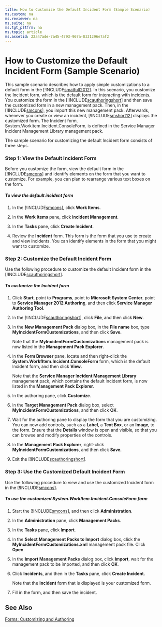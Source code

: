 ```yaml
---
title: How to Customize the Default Incident Form (Sample Scenario)
ms.custom: na
ms.reviewer: na
ms.suite: na
ms.tgt_pltfrm: na
ms.topic: article
ms.assetid: 22a47ade-7a45-4793-967a-8321296e7af2
---
```

# How to Customize the Default Incident Form (Sample Scenario)
This sample scenario describes how to apply simple customizations to a default form in the [!INCLUDE[smatfull2012](Token/smatfull2012_md.md)]. In this scenario, you customize the Incident form, which is the default form for interacting with incidents. You customize the form in the [!INCLUDE[scauthoringshort](Token/scauthoringshort_md.md)] and then save the customized form in a new management pack. Then, in the [!INCLUDE[smcons](Token/smcons_md.md)], you import this new management pack. Afterwards, whenever you create or view an incident, [!INCLUDE[smshort12](Token/smshort12_md.md)] displays the customized form. The Incident form, System.WorkItem.Incident.ConsoleForm, is defined in the Service Manager Incident Management Library management pack.

The sample scenario for customizing the default Incident form consists of three steps.

### Step 1: View the Default Incident Form
Before you customize the form, view the default form in the [!INCLUDE[smcons](Token/smcons_md.md)] and identify elements on the form that you want to customize. For example, you can plan to rearrange various text boxes on the form.

##### To view the default incident form

1.  In the [!INCLUDE[smcons](Token/smcons_md.md)], click **Work Items**.

2.  In the **Work Items** pane, click **Incident Management**.

3.  In the **Tasks** pane, click **Create Incident**.

4.  Review the **Incident** form. This form is the form that you use to create and view incidents. You can identify elements in the form that you might want to customize.

### Step 2: Customize the Default Incident Form
Use the following procedure to customize the default Incident form in the [!INCLUDE[scauthoringshort](Token/scauthoringshort_md.md)].

##### To customize the Incident form

1.  Click **Start**, point to **Programs**, point to **Microsoft System Center**, point to **Service Manager 2012 Authoring**, and then click **Service Manager Authoring Tool**.

2.  In the [!INCLUDE[scauthoringshort](Token/scauthoringshort_md.md)], click **File**, and then click **New**.

3.  In the **New Management Pack** dialog box, in the **File name** box, type **MyIncidentFormCustomizations**, and then click **Save**.

    Note that the **MyIncidentFormCustomizations** management pack is now listed in the **Management Pack Explorer**.

4.  In the **Form Browser** pane, locate and then right\-click the **System.WorkfItem.Incident.ConsoleForm** form, which is the default Incident form, and then click **View**.

    Note that the **Service Manager Incident Management Library** management pack, which contains the default Incident form, is now listed in the **Management Pack Explorer**.

5.  In the authoring pane, click **Customize**.

6.  In the **Target Management Pack** dialog box, select **MyIncidentFormCustomizations**, and then click **OK**.

7.  Wait for the authoring pane to display the form that you are customizing. You can now add controls, such as a **Label**, a **Text Box**, or an **Image**, to the form. Ensure that the **Details** window is open and visible, so that you can browse and modify properties of the controls.

8.  In the **Management Pack Explorer**, right\-click **MyIncidentFormCustomizations**, and then click **Save**.

9. Exit the [!INCLUDE[scauthoringshort](Token/scauthoringshort_md.md)].

### Step 3: Use the Customized Default Incident Form
Use the following procedure to view and use the customized Incident form in the [!INCLUDE[smcons](Token/smcons_md.md)].

##### To use the customized System.WorkItem.Incident.ConsoleForm form

1.  Start the [!INCLUDE[smcons](Token/smcons_md.md)], and then click **Administration**.

2.  In the **Administration** pane, click **Management Packs**.

3.  In the **Tasks** pane, click **Import**.

4.  In the **Select Management Packs to Import** dialog box, click the **MyIncidentFormCustomizations.xml** management pack file. Click **Open**.

5.  In the **Import Management Packs** dialog box, click **Import**, wait for the management pack to be imported, and then click **OK**.

6.  Click **Incidents**, and then in the **Tasks** pane, click **Create Incident**.

    Note that the **Incident** form that is displayed is your customized form.

7.  Fill in the form, and then save the incident.

## See Also
[Forms: Customizing and Authoring](assetId:///dd99e994-e34d-469e-aea0-5c3547eeab66)


